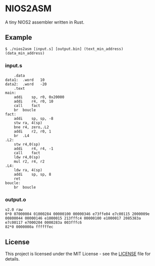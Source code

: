 # NIOS2ASM

A tiny NIOS2 assembler written in Rust.

## Example

```
$ ./nios2asm [input.s] [output.bin] (text_min_address) (data_min_address)
```

### input.s

```
	.data
data1:	.word	10
data2:	.word	-20
	.text
main:
	addi	sp, r0, 0x20000
	addi	r4, r0, 10
	call	fact
	br	boucle
fact: 
	addi	sp, sp, -8
	stw	ra, 4(sp)
	bne	r4, zero,.L2
	addi	r2, r0, 1
	br	.L4
.L2: 
	stw	r4,0(sp)
	addi	r4, r4, -1
	call	fact
	ldw	r4,0(sp)
	mul	r2, r4, r2
.L4: 
	ldw	ra, 4(sp)
	addi	sp, sp, 8
	ret 
boucle:
	br	boucle
```

### output.o

```
v2.0 raw
0*0 07000004 01000284 00000100 00000346 e73ffe04 e7c00115 2000009e 00800044 00000146 e1000015 213fffc4 00000100 e1000017 2085383a e7c00117 e7000204 0000283a 003fffc6 
82*0 0000000a ffffffec
```

## License

This project is licensed under the MIT License - see the [LICENSE](LICENSE) file for details.
